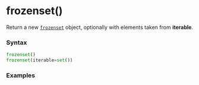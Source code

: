 # frozenset()

Return a new [`frozenset`](/built-in-types/frozenset/) object, optionally with elements taken from **iterable**.

### Syntax

```python
frozenset()
frozenset(iterable=set())
```

### Examples

```python

```
